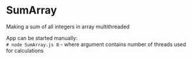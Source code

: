 # SumArray
Making a sum of all integers in array multithreaded

App can be started manually:  
`# node SumArray.js 8` - where argument contains number of threads used for calculations
